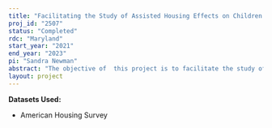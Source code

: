 ```yaml
---
title: "Facilitating the Study of Assisted Housing Effects on Children and Families: Statistically Crosswalking the Panel Study of Income Dynamics and the American Housing Survey"
proj_id: "2507"
status: "Completed"
rdc: "Maryland"
start_year: "2021"
end_year: "2023"
pi: "Sandra Newman"
abstract: "The objective of  this project is to facilitate the study of assisted housing effects on healthy child development by statistically cross-walking the nationally representative Panel Study of Income Dynamics (PSID)-Assisted Housing Database (AHD) with the American Housing Survey using model-based imputation methods.  Doing so will substantially enrich the PSID with measures of housing and neighborhood conditions, thereby allowing achievement of the broader goal of the more robust examination of the role of assisted housing in children's developmental outcomes than has been possible to date. Outcomes of interest are three aspects of healthy development--cognitive development, social-emotional development and several dimensions of health such as psychological distress. There are three main hypotheses to explain assisted housing effects: improved housing affordability, improved housing conditions, and improved neighborhood conditions. The PSID-AHD allows us (and other analysts) to follow a nationally representative sample of children younger than 18 who lived in assisted housing into adulthood and compare their outcomes to similar children who were eligible for but did not live in assisted housing."
layout: project
---
```


**Datasets Used:**

  - American Housing Survey 

